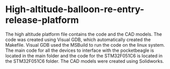 # High-altitude-balloon-re-entry-release-platform
The high altitude platform file contains the code and the CAD models.
The code was created using Visual GDB, which automatically created the Makefile. Visual GDB used the MSBuild to run the code on the linux system.
The main code for all the devices to interface with the pocketbeagle is located in the main folder and the code for the STM32F051C6 is located in the STM32F051C6 folder.
The CAD models were created using Solidworks.
